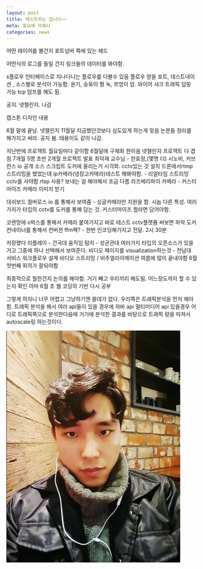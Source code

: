 ```yaml
---
layout: post
title: 테스트하는 겁니다~~
meta: 필요에 의해서 
categories: news
---
```



어떤 레이어를 볼건지
포트넘버 쪽에 있는 헤드

어떤식의 로그를 들일 건지 
링크들의 데이터를 봐야함.

s플로우
인터페이스로 지나다니는 플로우를 다볼수 있음
플로우 양을 포트, 데스트네이션 , 소스별로 분석이 가능함.
윤기, 승욱이 형
녹, 쯔엉이 암.
와이어 샤크 트래픽 덤핑 가능
tcp 덤프를 해도 됨.

공지. 넷챌린지. 나감

캡스톤 디자인 내용

6월 말에 끝남.
넷챌린지 11월달
지금했던것보다 심도있게 하는게 맞음
논문들 정리를 해가지고 써라.
공지 봄.
태용이도 같이 나감.

지난번에 프로잭트
월요일마다 같이함
6월달에 구체화
한이음
넷챌린지
프로잭트 다 겹침
7개월
5명
초반 2개월 프로잭트
발표
최덕재 교수님 - 한효정,(몇명 더)
시노비, 커브런스 io 공개 소스 스크립트 도커에 올리는거 시각화.
cctv있는 것 설치
드론에서rtmp 스트리밍을 했었는데
ip카메라(냉장고카메라)테스트 해봐야함. - 리얼타임 스트리밍 cctv를 사야함
rtsp 사용?
보내는 걸 해야해서 조금 다름
라즈베리파이 카메라 - 커스터마이즈 카메라 이미지 받기


대쉬보드 컬버로스 io 를 통해서 보여줌  - 싱글카메라만 지원을 함.
시놉 다른 특성.
여러가지가 타입의 cctv를 도커를 통해 담는 것.
커스터마이즈 할라면 담어야함.

코렌망에  o박스를 통해서 카메라 붙여가지고 바로 테스트
cctv플랫폼 써보면 파악 도커 컨네이너를 통해서
컨버젼 ffm팩? - 한번 인코딩해가지고 전달. 2시 30분

저장했다 리플레이 - 건국대
움직임 탐지 - 성균관대
여러가지 타입의 오픈소스가 있을거고 그중에 하나 선택해서 보여준다. 비디오 페이지를 visualization하는것 - 전남대
서비스 워크플로우 설계
비디오 스트리밍 / 비주얼라이제이션
여름에 많이 끝내야함 6월 첫번째 회의가 잘되야함

최종적으로 뭘한건지 논의를 해야함.
거기 빼고 우리끼리 해도됨.
어느정도까지 할 수 있는지 확인
아마 6월 초 웹 코딩의 기반 다시 공부


그렇게 하자니 너무 어렵고
그냥하기엔 쓸데가 없다.
우리쪽은 트래픽분석을 먼저 해야함.
트래픽 분석을 해서 여러 api들이 있을 경우에 자바 api 멀티미디어 api 있을경우 어디로 트래픽쪽으로 분석한다음에 거기에 분석한 결과를 바탕으로
트래픽 량을 따져서 autoscale링 하는것이다.

![title](/imgs/my_face.jpg "width:100px;height:50px")
